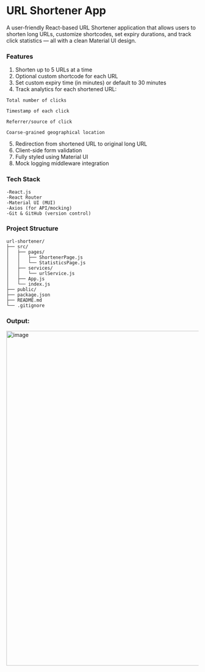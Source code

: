 # URL Shortener App
A user-friendly React-based URL Shortener application that allows users to shorten long URLs, customize shortcodes, set expiry durations, and track click statistics — all with a clean Material UI design.

### Features
1) Shorten up to 5 URLs at a time
2) Optional custom shortcode for each URL
3) Set custom expiry time (in minutes) or default to 30 minutes
4) Track analytics for each shortened URL:
```
Total number of clicks

Timestamp of each click

Referrer/source of click

Coarse-grained geographical location
```

5) Redirection from shortened URL to original long URL
6) Client-side form validation
7) Fully styled using Material UI
8) Mock logging middleware integration

### Tech Stack
```
-React.js
-React Router
-Material UI (MUI)
-Axios (for API/mocking)
-Git & GitHub (version control)
```
### Project Structure
```
url-shortener/
├── src/
│   ├── pages/
│   │   ├── ShortenerPage.js
│   │   └── StatisticsPage.js
│   ├── services/
│   │   └── urlService.js
│   ├── App.js
│   └── index.js
├── public/
├── package.json
├── README.md
└── .gitignore
```

### Output:

<img width="1919" height="876" alt="image" src="https://github.com/user-attachments/assets/626113c9-1ac8-4e09-932d-06d77f43c70a" />

